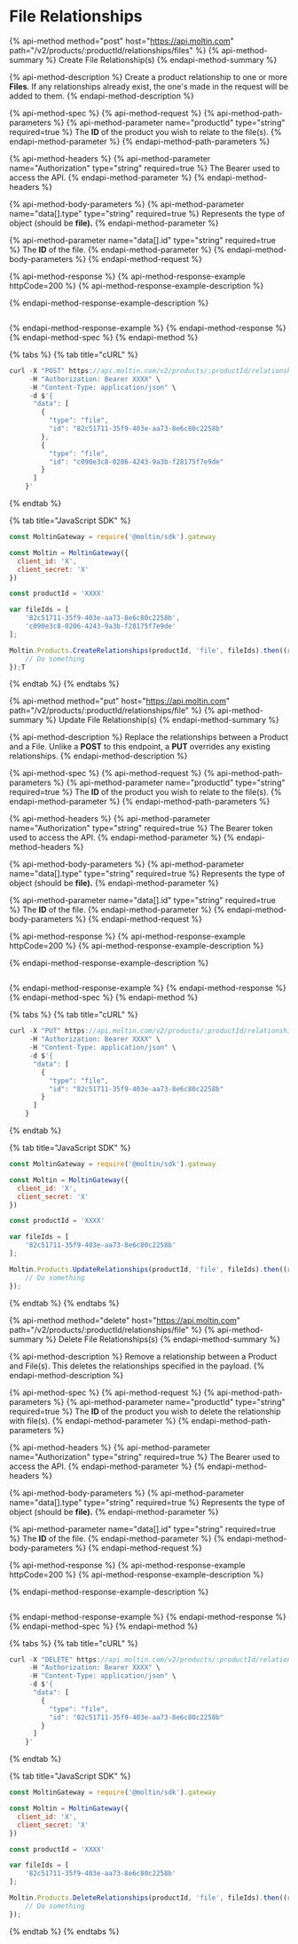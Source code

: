 # File Relationships

{% api-method method="post" host="https://api.moltin.com" path="/v2/products/:productId/relationships/files" %}
{% api-method-summary %}
Create File Relationship\(s\)
{% endapi-method-summary %}

{% api-method-description %}
Create a product relationship to one or more **Files**. If any relationships already exist, the one's made in the request will be added to them.
{% endapi-method-description %}

{% api-method-spec %}
{% api-method-request %}
{% api-method-path-parameters %}
{% api-method-parameter name="productId" type="string" required=true %}
The **ID**  of the product you wish to relate to the file\(s\).
{% endapi-method-parameter %}
{% endapi-method-path-parameters %}

{% api-method-headers %}
{% api-method-parameter name="Authorization" type="string" required=true %}
The Bearer used to access the API.
{% endapi-method-parameter %}
{% endapi-method-headers %}

{% api-method-body-parameters %}
{% api-method-parameter name="data\[\].type" type="string" required=true %}
Represents the type of object \(should be **file\).**
{% endapi-method-parameter %}

{% api-method-parameter name="data\[\].id" type="string" required=true %}
The **ID** of the file.
{% endapi-method-parameter %}
{% endapi-method-body-parameters %}
{% endapi-method-request %}

{% api-method-response %}
{% api-method-response-example httpCode=200 %}
{% api-method-response-example-description %}

{% endapi-method-response-example-description %}

```

```
{% endapi-method-response-example %}
{% endapi-method-response %}
{% endapi-method-spec %}
{% endapi-method %}

{% tabs %}
{% tab title="cURL" %}
```javascript
curl -X "POST" https://api.moltin.com/v2/products/:productId/relationships/files \
     -H "Authorization: Bearer XXXX" \
     -H "Content-Type: application/json" \
     -d $'{
      "data": [
        {
          "type": "file",
          "id": "82c51711-35f9-403e-aa73-8e6c80c2258b"
        },
        {
          "type": "file",
          "id": "c090e3c8-0206-4243-9a3b-f28175f7e9de"
        }
      ]
    }'
```
{% endtab %}

{% tab title="JavaScript SDK" %}
```javascript
const MoltinGateway = require('@moltin/sdk').gateway

const Moltin = MoltinGateway({
  client_id: 'X',
  client_secret: 'X'
})

const productId = 'XXXX'

var fileIds = [
    '82c51711-35f9-403e-aa73-8e6c80c2258b',
    'c090e3c8-0206-4243-9a3b-f28175f7e9de'
];

Moltin.Products.CreateRelationships(productId, 'file', fileIds).then((relationships) => {
    // Do something
});T
```
{% endtab %}
{% endtabs %}

{% api-method method="put" host="https://api.moltin.com" path="/v2/products/:productId/relationships/file" %}
{% api-method-summary %}
Update File Relationship\(s\)
{% endapi-method-summary %}

{% api-method-description %}
Replace the relationships between a Product and a File. Unlike a **POST** to this endpoint, a **PUT** overrides any existing relationships.
{% endapi-method-description %}

{% api-method-spec %}
{% api-method-request %}
{% api-method-path-parameters %}
{% api-method-parameter name="productId" type="string" required=true %}
The **ID** of the product you wish to relate to the file\(s\).
{% endapi-method-parameter %}
{% endapi-method-path-parameters %}

{% api-method-headers %}
{% api-method-parameter name="Authorization" type="string" required=true %}
The Bearer token used to access the API.
{% endapi-method-parameter %}
{% endapi-method-headers %}

{% api-method-body-parameters %}
{% api-method-parameter name="data\[\].type" type="string" required=true %}
Represents the type of object \(should be **file\).**
{% endapi-method-parameter %}

{% api-method-parameter name="data\[\].id" type="string" required=true %}
The **ID** of the file.
{% endapi-method-parameter %}
{% endapi-method-body-parameters %}
{% endapi-method-request %}

{% api-method-response %}
{% api-method-response-example httpCode=200 %}
{% api-method-response-example-description %}

{% endapi-method-response-example-description %}

```

```
{% endapi-method-response-example %}
{% endapi-method-response %}
{% endapi-method-spec %}
{% endapi-method %}

{% tabs %}
{% tab title="cURL" %}
```javascript
curl -X "PUT" https://api.moltin.com/v2/products/:productId/relationships/files \
     -H "Authorization: Bearer XXXX" \
     -H "Content-Type: application/json" \
     -d $'{
      "data": [
        {
          "type": "file",
          "id": "82c51711-35f9-403e-aa73-8e6c80c2258b"
        }
      ]
    }
```
{% endtab %}

{% tab title="JavaScript SDK" %}
```javascript
const MoltinGateway = require('@moltin/sdk').gateway

const Moltin = MoltinGateway({
  client_id: 'X',
  client_secret: 'X'
})

const productId = 'XXXX'

var fileIds = [
    '82c51711-35f9-403e-aa73-8e6c80c2258b'
];

Moltin.Products.UpdateRelationships(productId, 'file', fileIds).then((relationships) => {
    // Do something
});
```
{% endtab %}
{% endtabs %}

{% api-method method="delete" host="https://api.moltin.com" path="/v2/products/:productId/relationships/file" %}
{% api-method-summary %}
Delete File Relationships\(s\)
{% endapi-method-summary %}

{% api-method-description %}
Remove a relationship between a Product and File\(s\). This deletes the relationships specified in the payload.
{% endapi-method-description %}

{% api-method-spec %}
{% api-method-request %}
{% api-method-path-parameters %}
{% api-method-parameter name="productId" type="string" required=true %}
The **ID** of the product you wish to delete the relationship with file\(s\).
{% endapi-method-parameter %}
{% endapi-method-path-parameters %}

{% api-method-headers %}
{% api-method-parameter name="Authorization" type="string" required=true %}
The Bearer used to access the API.
{% endapi-method-parameter %}
{% endapi-method-headers %}

{% api-method-body-parameters %}
{% api-method-parameter name="data\[\].type" type="string" required=true %}
Represents the type of object \(should be **file\).**
{% endapi-method-parameter %}

{% api-method-parameter name="data\[\].id" type="string" required=true %}
The **ID** of the file.
{% endapi-method-parameter %}
{% endapi-method-body-parameters %}
{% endapi-method-request %}

{% api-method-response %}
{% api-method-response-example httpCode=200 %}
{% api-method-response-example-description %}

{% endapi-method-response-example-description %}

```

```
{% endapi-method-response-example %}
{% endapi-method-response %}
{% endapi-method-spec %}
{% endapi-method %}

{% tabs %}
{% tab title="cURL" %}
```javascript
curl -X "DELETE" https://api.moltin.com/v2/products/:productId/relationships/files \
     -H "Authorization: Bearer XXXX" \
     -H "Content-Type: application/json" \
     -d $'{
      "data": [
        {
          "type": "file",
          "id": "82c51711-35f9-403e-aa73-8e6c80c2258b"
        }
      ]
    }'
```
{% endtab %}

{% tab title="JavaScript SDK" %}
```javascript
const MoltinGateway = require('@moltin/sdk').gateway

const Moltin = MoltinGateway({
  client_id: 'X',
  client_secret: 'X'
})

const productId = 'XXXX'

var fileIds = [
    '82c51711-35f9-403e-aa73-8e6c80c2258b'
];

Moltin.Products.DeleteRelationships(productId, 'file', fileIds).then((relationships) => {
    // Do something
});
```
{% endtab %}
{% endtabs %}

